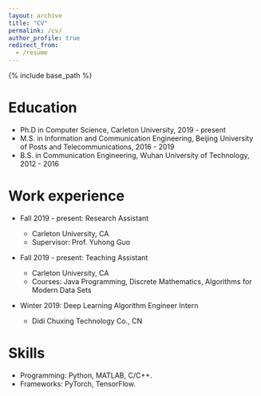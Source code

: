```yaml
---
layout: archive
title: "CV"
permalink: /cv/
author_profile: true
redirect_from:
  - /resume
---
```


{% include base_path %}

Education
======
* Ph.D in Computer Science, Carleton University, 2019 - present
* M.S. in Information and Communication Engineering, Beijing University of Posts and Telecommunications, 2016 - 2019
* B.S. in Communication Engineering, Wuhan University of Technology, 2012 - 2016

Work experience
======
* Fall 2019 - present: Research Assistant
  * Carleton University, CA
  * Supervisor: Prof. Yuhong Guo

* Fall 2019 - present: Teaching Assistant
  * Carleton University, CA
  * Courses: Java Programming, Discrete Mathematics, Algorithms for Modern Data Sets

* Winter 2019: Deep Learning Algorithm Engineer Intern
  * Didi Chuxing Technology Co., CN
  
Skills
======
* Programming: Python, MATLAB, C/C++.
* Frameworks: PyTorch, TensorFlow.

